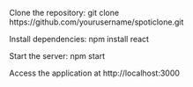 <p>Clone the repository: git clone https://github.com/yourusername/spoticlone.git</p>
<p>Install dependencies: npm install react</p>
<p>Start the server: npm start</p>
<p>Access the application at http://localhost:3000</p>
